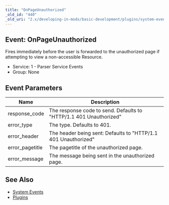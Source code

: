 ```yaml
---
title: "OnPageUnauthorized"
_old_id: "440"
_old_uri: "2.x/developing-in-modx/basic-development/plugins/system-events/onpageunauthorized"
---
```


## Event: OnPageUnauthorized

Fires immediately before the user is forwarded to the unauthorized page if attempting to view a non-accessible Resource.

- Service: 1 - Parser Service Events
- Group: None

## Event Parameters

| Name             | Description                                                        |
| ---------------- | ------------------------------------------------------------------ |
| response\_code   | The response code to send. Defaults to "HTTP/1.1 401 Unauthorized" |
| error\_type      | The type. Defaults to 401.                                         |
| error\_header    | The header being sent: Defaults to "HTTP/1.1 401 Unauthorized"     |
| error\_pagetitle | The pagetitle of the unauthorized page.                            |
| error\_message   | The message being sent in the unauthorized page.                   |

## See Also

- [System Events](extending-modx/plugins/system-events "System Events")
- [Plugins](extending-modx/plugins "Plugins")
